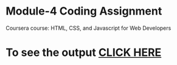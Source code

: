 

# Module-4 Coding Assignment

Coursera course: HTML, CSS, and Javascript for Web Developers

# To see the output [CLICK HERE](https://thushariii.github.io/module-4/)

